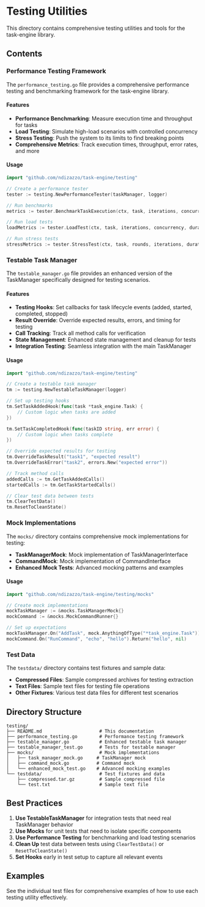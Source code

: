 # Testing Utilities

This directory contains comprehensive testing utilities and tools for the task-engine library.

## Contents

### Performance Testing Framework

The `performance_testing.go` file provides a comprehensive performance testing and benchmarking framework for the task-engine library.

#### Features

- **Performance Benchmarking**: Measure execution time and throughput for tasks
- **Load Testing**: Simulate high-load scenarios with controlled concurrency
- **Stress Testing**: Push the system to its limits to find breaking points
- **Comprehensive Metrics**: Track execution times, throughput, error rates, and more

#### Usage

```go
import "github.com/ndizazzo/task-engine/testing"

// Create a performance tester
tester := testing.NewPerformanceTester(taskManager, logger)

// Run benchmarks
metrics := tester.BenchmarkTaskExecution(ctx, task, iterations, concurrent)

// Run load tests
loadMetrics := tester.LoadTest(ctx, task, iterations, concurrency, duration)

// Run stress tests
stressMetrics := tester.StressTest(ctx, task, rounds, iterations, duration)
```

### Testable Task Manager

The `testable_manager.go` file provides an enhanced version of the TaskManager specifically designed for testing scenarios.

#### Features

- **Testing Hooks**: Set callbacks for task lifecycle events (added, started, completed, stopped)
- **Result Override**: Override expected results, errors, and timing for testing
- **Call Tracking**: Track all method calls for verification
- **State Management**: Enhanced state management and cleanup for tests
- **Integration Testing**: Seamless integration with the main TaskManager

#### Usage

```go
import "github.com/ndizazzo/task-engine/testing"

// Create a testable task manager
tm := testing.NewTestableTaskManager(logger)

// Set up testing hooks
tm.SetTaskAddedHook(func(task *task_engine.Task) {
    // Custom logic when tasks are added
})

tm.SetTaskCompletedHook(func(taskID string, err error) {
    // Custom logic when tasks complete
})

// Override expected results for testing
tm.OverrideTaskResult("task1", "expected result")
tm.OverrideTaskError("task2", errors.New("expected error"))

// Track method calls
addedCalls := tm.GetTaskAddedCalls()
startedCalls := tm.GetTaskStartedCalls()

// Clear test data between tests
tm.ClearTestData()
tm.ResetToCleanState()
```

### Mock Implementations

The `mocks/` directory contains comprehensive mock implementations for testing:

- **TaskManagerMock**: Mock implementation of TaskManagerInterface
- **CommandMock**: Mock implementation of CommandInterface
- **Enhanced Mock Tests**: Advanced mocking patterns and examples

#### Usage

```go
import "github.com/ndizazzo/task-engine/testing/mocks"

// Create mock implementations
mockTaskManager := &mocks.TaskManagerMock{}
mockCommand := &mocks.MockCommandRunner{}

// Set up expectations
mockTaskManager.On("AddTask", mock.AnythingOfType("*task_engine.Task")).Return(nil)
mockCommand.On("RunCommand", "echo", "hello").Return("hello", nil)
```

### Test Data

The `testdata/` directory contains test fixtures and sample data:

- **Compressed Files**: Sample compressed archives for testing extraction
- **Text Files**: Sample text files for testing file operations
- **Other Fixtures**: Various test data files for different test scenarios

## Directory Structure

```
testing/
├── README.md                     # This documentation
├── performance_testing.go        # Performance testing framework
├── testable_manager.go           # Enhanced testable task manager
├── testable_manager_test.go      # Tests for testable manager
├── mocks/                        # Mock implementations
│   ├── task_manager_mock.go     # TaskManager mock
│   ├── command_mock.go          # Command mock
│   └── enhanced_mock_test.go    # Advanced mocking examples
└── testdata/                     # Test fixtures and data
    ├── compressed.tar.gz         # Sample compressed file
    └── test.txt                  # Sample text file
```

## Best Practices

1. **Use TestableTaskManager** for integration tests that need real TaskManager behavior
2. **Use Mocks** for unit tests that need to isolate specific components
3. **Use Performance Testing** for benchmarking and load testing scenarios
4. **Clean Up** test data between tests using `ClearTestData()` or `ResetToCleanState()`
5. **Set Hooks** early in test setup to capture all relevant events

## Examples

See the individual test files for comprehensive examples of how to use each testing utility effectively.
